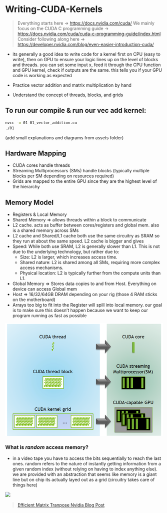 # Writing-CUDA-Kernels

> Everything starts here -> https://docs.nvidia.com/cuda/
> We mainly focus on the CUDA C programming guide -> https://docs.nvidia.com/cuda/cuda-c-programming-guide/index.html
> Consider following along here -> https://developer.nvidia.com/blog/even-easier-introduction-cuda/

- its generally a good idea to write code for a kernel first on CPU (easy to write), then on GPU to ensure your logic lines up on the level of blocks and threads. you can set some input x, feed it through the CPU function and GPU kernel, check if outputs are the same. this tells you if your GPU code is working as expected

- Practice vector addition and matrix multiplication by hand
- Understand the concept of threads, blocks, and grids

## To run our compile & run our vec add kernel:

```bash
nvcc -o 01 01_vector_addition.cu
./01
```

(add small explanations and diagrams from assets folder)

## Hardware Mapping

- CUDA cores handle threads
- Streaming Multiprocessors (SMs) handle blocks (typically multiple blocks per SM depending on resources required)
- Grids are mapped to the entire GPU since they are the highest level of the hierarchy

## Memory Model

- Registers & Local Memory
- Shared Memory ⇒ allows threads within a block to communicate
- L2 cache. acts as buffer between cores/registers and global mem. also is a shared memory across SMs
- L2 cache and Shared/L1 cache both use the same circuitry as SRAM so they run at about the same speed. L2 cache is bigger and gives
- Speed: While both use SRAM, L2 is generally slower than L1. This is not due to the underlying technology, but rather due to:
  - Size: L2 is larger, which increases access time.
  - Shared nature: L2 is shared among all SMs, requiring more complex access mechanisms.
  - Physical location: L2 is typically further from the compute units than L1.
- Global Memory ⇒ Stores data copies to and from Host. Everything on device can access Global mem
- Host ⇒ 16/32/64GB DRAM depending on your rig (those 4 RAM sticks on the motherboard)
- Arrays too big to fit into the Register will spill into local memory. our goal is to make sure this doesn’t happen because we want to keep our program running as fast as possible

![](assets/memhierarchy.png)


### What is _random_ access memory?

- in a video tape you have to access the bits sequentially to reach
  the last ones. random refers to the nature of instantly getting information
  from a given random index (without relying on having to index anything else). we are provided with an abstraction that seems like memory is a giant line but on chip its actually layed out as a grid (circuitry takes care of things here)

![](../assets/memmodel.png)


> [Efficient Matrix Tranpose Nvidia Blog Post](https://developer.nvidia.com/blog/efficient-matrix-transpose-cuda-cc/)
